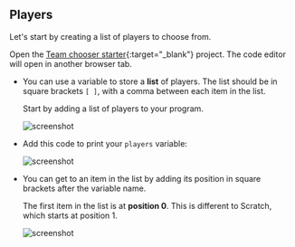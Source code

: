 ## Players

Let's start by creating a list of players to choose from.



Open the [Team chooser starter](https://editor.raspberrypi.org/en/projects/team-chooser-starter){:target="_blank"} project. The code editor will open in another browser tab.

+ You can use a variable to store a __list__ of players. The list should be in square brackets `[ ]`, with a comma between each item in the list. 

	Start by adding a list of players to your program.

	![screenshot](images/team-create-players.png)

+ Add this code to print your `players` variable:

	![screenshot](images/team-print-players.png)

+ You can get to an item in the list by adding its position in square brackets after the variable name.

	The first item in the list is at __position 0__. This is different to Scratch, which starts at position 1.

	![screenshot](images/team-print-players-index.png)



